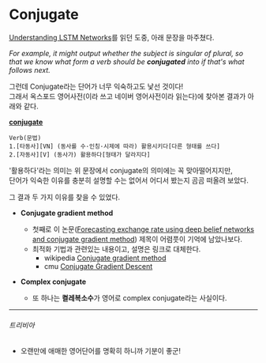 # Conjugate

[Understanding LSTM Networks](https://colah.github.io/posts/2015-08-Understanding-LSTMs/)를 읽던 도중, 아래 문장을 마주쳤다.

*For example, it might output whether the subject is singular of plural, 
so that we know what form a verb should be **conjugated** into if that's what follows next.*


그런데 Conjugate라는 단어가 너무 익숙하고도 낯선 것이다!<br> 
그래서 옥스포드 영어사전(이라 쓰고 네이버 영어사전이라 읽는다)에 찾아본 결과가 아래와 같다. 

**[conjugate](https://endic.naver.com/enkrEntry.nhn?sLn=en&entryId=28deb4ba777a46dda5dd5aacb408448c&query=conjugate)**
```
Verb(문법)
1.[타동사][VN] (동사를 수·인칭·시제에 따라) 활용시키다[다른 형태를 쓰다]
2.[자동사][V] (동사가) 활용하다[형태가 달라지다] 
```

'활용하다'라는 의미는 위 문장에서 conjugate의 의미에는 꼭 맞아떨어지지만, <br>
단어가 익숙한 이유를 충분히 설명할 수는 없어서 어디서 봤는지 곰곰 떠올려 보았다. 

그 결과 두 가지 이유를 찾을 수 있었다. 

- **Conjugate gradient method**
    - 첫째로 이 논문([Forecasting exchange rate using deep belief networks and conjugate gradient method](https://www.sciencedirect.com/science/article/abs/pii/S0925231215005408))
제목이 어렴풋이 기억에 남았나보다.
    - 최적화 기법과 관련있는 내용이고, 설명은 링크로 대체한다. 
        - wikipedia [Conjugate gradient method](https://en.wikipedia.org/wiki/Conjugate_gradient_method)
        - cmu [Conjugate Gradient Descent](http://www.cs.cmu.edu/~aarti/Class/10725_Fall17/Lecture_Slides/conjugate_direction_methods.pdf)

- **Complex conjugate**
    - 또 하나는 **켤레복소수**가 영어로 complex conjugate라는 사실이다.
    
    

* * *

###### 트리비아

- 오랜만에 애매한 영어단어를 명확히 하니까 기분이 좋군!

